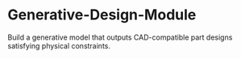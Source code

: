 # Generative-Design-Module
Build a generative model that outputs CAD-compatible part designs satisfying physical constraints.
